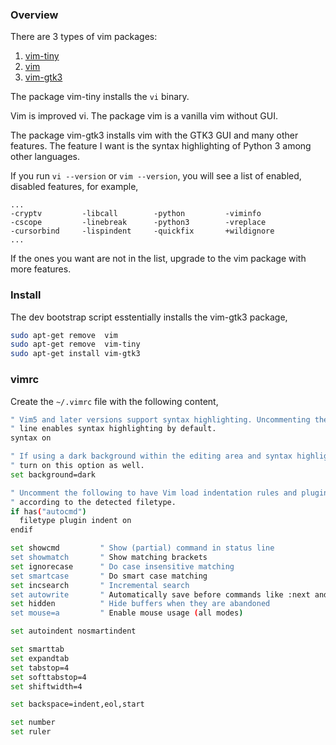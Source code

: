 ### Overview

There are 3 types of vim packages:

1. [vim-tiny]()
2. [vim](https://packages.debian.org/stretch/vim)
3. [vim-gtk3]()

The package vim-tiny installs the `vi` binary.

Vim is improved vi. The package vim is a vanilla vim without GUI.

The package vim-gtk3 installs vim with the GTK3 GUI and many other features. The feature I want is the syntax highlighting of Python 3 among other languages.

If you run `vi --version` or `vim --version`, you will see a list of enabled, disabled features, for example,
```
...
-cryptv         -libcall        -python         -viminfo
-cscope         -linebreak      -python3        -vreplace
-cursorbind     -lispindent     -quickfix       +wildignore
...
```

If the ones you want are not in the list, upgrade to the vim package with more features.

### Install

The dev bootstrap script esstentially installs the vim-gtk3 package,

```bash
sudo apt-get remove  vim
sudo apt-get remove  vim-tiny
sudo apt-get install vim-gtk3
```

### vimrc

Create the `~/.vimrc` file with the following content,

```bash
" Vim5 and later versions support syntax highlighting. Uncommenting the next
" line enables syntax highlighting by default.
syntax on

" If using a dark background within the editing area and syntax highlighting
" turn on this option as well.
set background=dark

" Uncomment the following to have Vim load indentation rules and plugins
" according to the detected filetype.
if has("autocmd")
  filetype plugin indent on
endif

set showcmd         " Show (partial) command in status line
set showmatch       " Show matching brackets
set ignorecase      " Do case insensitive matching
set smartcase       " Do smart case matching
set incsearch       " Incremental search
set autowrite       " Automatically save before commands like :next and :make
set hidden          " Hide buffers when they are abandoned
set mouse=a         " Enable mouse usage (all modes)

set autoindent nosmartindent

set smarttab
set expandtab
set tabstop=4
set softtabstop=4
set shiftwidth=4

set backspace=indent,eol,start

set number
set ruler
```
